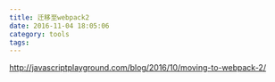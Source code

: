 ```yaml
---
title: 迁移至webpack2
date: 2016-11-04 18:05:06
category: tools
tags:  
---
```


http://javascriptplayground.com/blog/2016/10/moving-to-webpack-2/